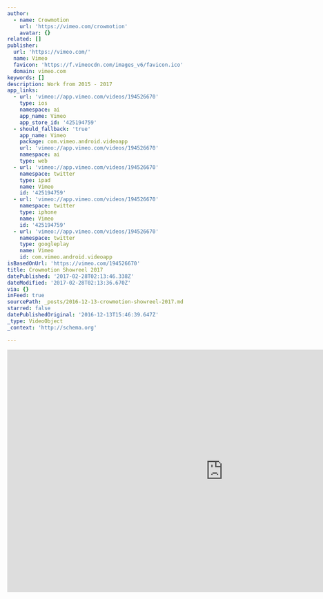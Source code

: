 ```yaml
---
author:
  - name: Crowmotion
    url: 'https://vimeo.com/crowmotion'
    avatar: {}
related: []
publisher:
  url: 'https://vimeo.com/'
  name: Vimeo
  favicon: 'https://f.vimeocdn.com/images_v6/favicon.ico'
  domain: vimeo.com
keywords: []
description: Work from 2015 - 2017
app_links:
  - url: 'vimeo://app.vimeo.com/videos/194526670'
    type: ios
    namespace: ai
    app_name: Vimeo
    app_store_id: '425194759'
  - should_fallback: 'true'
    app_name: Vimeo
    package: com.vimeo.android.videoapp
    url: 'vimeo://app.vimeo.com/videos/194526670'
    namespace: ai
    type: web
  - url: 'vimeo://app.vimeo.com/videos/194526670'
    namespace: twitter
    type: ipad
    name: Vimeo
    id: '425194759'
  - url: 'vimeo://app.vimeo.com/videos/194526670'
    namespace: twitter
    type: iphone
    name: Vimeo
    id: '425194759'
  - url: 'vimeo://app.vimeo.com/videos/194526670'
    namespace: twitter
    type: googleplay
    name: Vimeo
    id: com.vimeo.android.videoapp
isBasedOnUrl: 'https://vimeo.com/194526670'
title: Crowmotion Showreel 2017
datePublished: '2017-02-28T02:13:46.338Z'
dateModified: '2017-02-28T02:13:36.670Z'
via: {}
inFeed: true
sourcePath: _posts/2016-12-13-crowmotion-showreel-2017.md
starred: false
datePublishedOriginal: '2016-12-13T15:46:39.647Z'
_type: VideoObject
_context: 'http://schema.org'

---
```

<iframe src="https://cdn.embedly.com/widgets/media.html?src=https%3A%2F%2Fplayer.vimeo.com%2Fvideo%2F194526670&amp;url=https%3A%2F%2Fvimeo.com%2F194526670&amp;image=https%3A%2F%2Fi.vimeocdn.com%2Fvideo%2F606512834_1280.jpg&amp;key=b7d04c9b404c499eba89ee7072e1c4f7&amp;type=text%2Fhtml&amp;schema=vimeo" width="1000" height="563" scrolling="no" frameborder="0" allowfullscreen="" style=""></iframe>